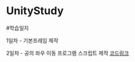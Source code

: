 # UnityStudy


#학습일지

1일차 - 기본프레임 제작 

2일차 - 공의 좌우 이동 프로그램 스크립트 제작
[코드링크](#코드링크https://github.com/highcowoo/UnityStudy/blob/main/Assets/script/Player.cs)

